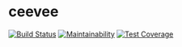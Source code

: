 # ceevee

[![Build Status](https://travis-ci.org/randallmorey/ceevee.svg?branch=master)](https://travis-ci.org/randallmorey/ceevee)
[![Maintainability](https://api.codeclimate.com/v1/badges/c036800b871740c7cbf1/maintainability)](https://codeclimate.com/github/randallmorey/ceevee/maintainability)
[![Test Coverage](https://api.codeclimate.com/v1/badges/c036800b871740c7cbf1/test_coverage)](https://codeclimate.com/github/randallmorey/ceevee/test_coverage)
